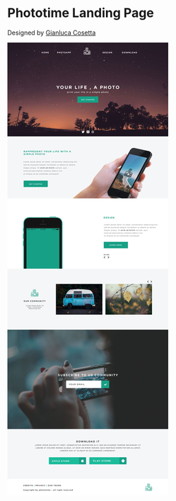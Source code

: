 # Phototime Landing Page

Designed by [Gianluca Cosetta](https://dribbble.com/gianlucacosetta)

![phototime](preview.jpg)